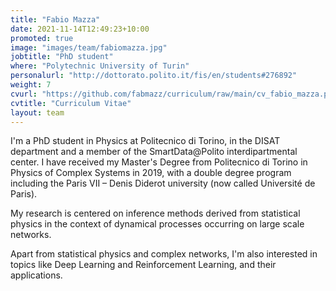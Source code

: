 ```yaml
---
title: "Fabio Mazza"
date: 2021-11-14T12:49:23+10:00
promoted: true
image: "images/team/fabiomazza.jpg"
jobtitle: "PhD student"
where: "Polytechnic University of Turin"
personalurl: "http://dottorato.polito.it/fis/en/students#276892"
weight: 7
cvurl: "https://github.com/fabmazz/curriculum/raw/main/cv_fabio_mazza.pdf"
cvtitle: "Curriculum Vitae"
layout: team
---
```


I'm a PhD student in Physics at Politecnico di Torino, in the DISAT department and a member of the SmartData@Polito interdipartmental center. I have received my Master's Degree from Politecnico di Torino in Physics of Complex Systems in 2019, with a double degree program including the Paris VII – Denis Diderot university (now called Université de Paris). 

My research is centered on inference methods derived from statistical physics in the context of dynamical processes occurring on large scale networks.

Apart from statistical physics and complex networks, I'm also interested in topics like Deep Learning and Reinforcement Learning, and their applications.
